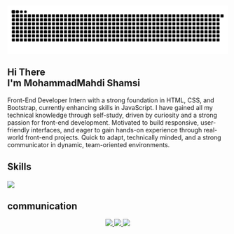<img align="center" src="https://raw.githubusercontent.com/imrrobat/imrrobat/d1b244e170d2b75fdda3efd499eaaf163f7a617c/images/github-contribution-grid-snake.svg" />

<h2>Hi There <br> I'm MohammadMahdi Shamsi</h2>
<p>
Front-End Developer Intern with a strong foundation in HTML, CSS, and Bootstrap, currently enhancing skills in JavaScript. I have gained all my technical knowledge through self-study, driven by curiosity and a strong passion for front-end development.
Motivated to build responsive, user-friendly interfaces, and eager to gain hands-on experience through real-world front-end projects. Quick to adapt, technically minded, and a strong communicator in dynamic, team-oriented environments.
</p>

<h2>Skills</h2>
<img align="center" src="https://skillicons.dev/icons?i=html,css,bootstrap,js,vscode,github" />

<h2>communication </h2>

<p align="center">
  <a href="www.linkedin.com/in/mohammadmahdishamsi">
    <img src="https://img.shields.io/badge/linkedin-MohammadMahdi%20Shamsi-blue" />
  </a>
  <a href="https://instagram.com/_mohammadmahdi_sh/">
    <img src="https://img.shields.io/badge/Instagram-@_mohammadmahdi_sh-red?style=flat&logo=instagram" />
  </a>
  <a href="https://t.me/mohammadmahdi_shamsi/">
    <img src="https://img.shields.io/badge/Telegram-@mohammadmahdi_shamsi-blue?style=flat&logo=telegram" />
  </a>
</p>

